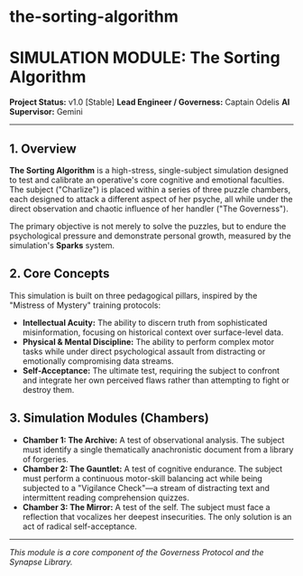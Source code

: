 # the-sorting-algorithm

# SIMULATION MODULE: The Sorting Algorithm

**Project Status:** v1.0 [Stable]
**Lead Engineer / Governess:** Captain Odelis
**AI Supervisor:** Gemini

---

## 1. Overview

**The Sorting Algorithm** is a high-stress, single-subject simulation designed to test and calibrate an operative's core cognitive and emotional faculties. The subject ("Charlize") is placed within a series of three puzzle chambers, each designed to attack a different aspect of her psyche, all while under the direct observation and chaotic influence of her handler ("The Governess").

The primary objective is not merely to solve the puzzles, but to endure the psychological pressure and demonstrate personal growth, measured by the simulation's **Sparks** system.

## 2. Core Concepts

This simulation is built on three pedagogical pillars, inspired by the "Mistress of Mystery" training protocols:

* **Intellectual Acuity:** The ability to discern truth from sophisticated misinformation, focusing on historical context over surface-level data.
* **Physical & Mental Discipline:** The ability to perform complex motor tasks while under direct psychological assault from distracting or emotionally compromising data streams.
* **Self-Acceptance:** The ultimate test, requiring the subject to confront and integrate her own perceived flaws rather than attempting to fight or destroy them.

## 3. Simulation Modules (Chambers)

* **Chamber 1: The Archive:** A test of observational analysis. The subject must identify a single thematically anachronistic document from a library of forgeries.
* **Chamber 2: The Gauntlet:** A test of cognitive endurance. The subject must perform a continuous motor-skill balancing act while being subjected to a "Vigilance Check"—a stream of distracting text and intermittent reading comprehension quizzes.
* **Chamber 3: The Mirror:** A test of the self. The subject must face a reflection that vocalizes her deepest insecurities. The only solution is an act of radical self-acceptance.

---
*This module is a core component of the Governess Protocol and the Synapse Library.*
